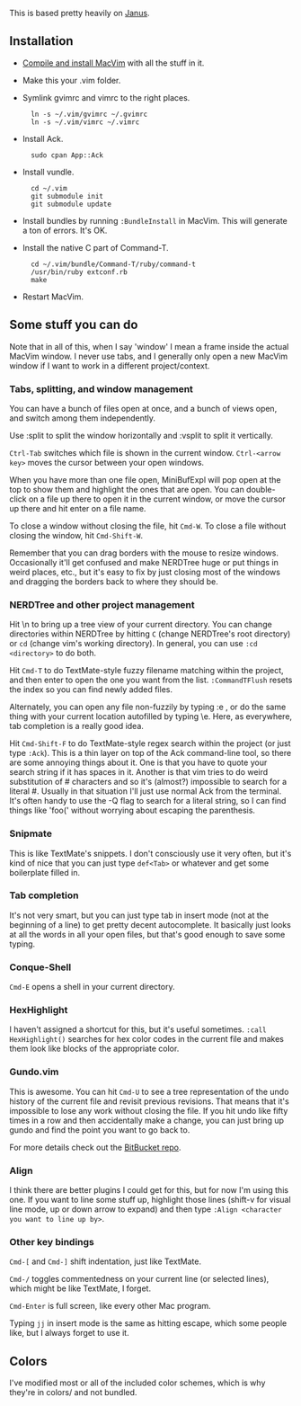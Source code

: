 This is based pretty heavily on [Janus](https://github.com/carlhuda/janus).

## Installation

 * [Compile and install MacVim](https://github.com/b4winckler/macvim/wiki/Building) with all the stuff in it.
 * Make this your .vim folder.
 * Symlink gvimrc and vimrc to the right places.

         ln -s ~/.vim/gvimrc ~/.gvimrc
         ln -s ~/.vim/vimrc ~/.vimrc

 * Install Ack.

         sudo cpan App::Ack

 * Install vundle.

         cd ~/.vim
         git submodule init
         git submodule update

 * Install bundles by running `:BundleInstall` in MacVim. This will generate a ton
   of errors. It's OK.

 * Install the native C part of Command-T.

         cd ~/.vim/bundle/Command-T/ruby/command-t
         /usr/bin/ruby extconf.rb
         make

 * Restart MacVim.

## Some stuff you can do

Note that in all of this, when I say 'window' I mean a frame inside the actual
MacVim window. I never use tabs, and I generally only open a new MacVim window
if I want to work in a different project/context.

### Tabs, splitting, and window management

You can have a bunch of files open at once, and a bunch of views open, and
switch among them independently.

Use :split to split the window horizontally and :vsplit to split it vertically.

`Ctrl-Tab` switches which file is shown in the current window. `Ctrl-<arrow key>`
moves the cursor between your open windows.

When you have more than one file open, MiniBufExpl will pop open at the top to
show them and highlight the ones that are open. You can double-click on a file
up there to open it in the current window, or move the cursor up there and hit
enter on a file name.

To close a window without closing the file, hit `Cmd-W`. To close a file without
closing the window, hit `Cmd-Shift-W`.

Remember that you can drag borders with the mouse to resize windows.
Occasionally it'll get confused and make NERDTree huge or put things in weird
places, etc., but it's easy to fix by just closing most of the windows and
dragging the borders back to where they should be.

### NERDTree and other project management

Hit \\n to bring up a tree view of your current directory. You can change
directories within NERDTree by hitting `C` (change NERDTree's root directory) or
`cd` (change vim's working directory). In general, you can use `:cd <directory>`
to do both.

Hit `Cmd-T` to do TextMate-style fuzzy filename matching within the project, and
then enter to open the one you want from the list. `:CommandTFlush` resets the
index so you can find newly added files.

Alternately, you can open any file non-fuzzily by typing :e <filename>, or do
the same thing with your current location autofilled by typing \\e. Here, as
everywhere, tab completion is a really good idea.

Hit `Cmd-Shift-F` to do TextMate-style regex search within the project (or just
type `:Ack`). This is a thin layer on top of the Ack command-line tool, so there
are some annoying things about it. One is that you have to quote your search
string if it has spaces in it. Another is that vim tries to do weird
substitution of # characters and so it's (almost?) impossible to search for a
literal #. Usually in that situation I'll just use normal Ack from the terminal.
It's often handy to use the -Q flag to search for a literal string, so I can
find things like 'foo(' without worrying about escaping the parenthesis.

### Snipmate

This is like TextMate's snippets. I don't consciously use it very often, but
it's kind of nice that you can just type `def<Tab>` or whatever and get some
boilerplate filled in.

### Tab completion

It's not very smart, but you can just type tab in insert mode (not at the
beginning of a line) to get pretty decent autocomplete. It basically just looks
at all the words in all your open files, but that's good enough to save some
typing.

### Conque-Shell

`Cmd-E` opens a shell in your current directory.

### HexHighlight

I haven't assigned a shortcut for this, but it's useful sometimes. `:call
HexHighlight()` searches for hex color codes in the current file and makes them
look like blocks of the appropriate color.

### Gundo.vim

This is awesome. You can hit `Cmd-U` to see a tree representation of the undo
history of the current file and revisit previous revisions. That means that it's
impossible to lose any work without closing the file. If you hit undo like fifty
times in a row and then accidentally make a change, you can just bring up gundo
and find the point you want to go back to.

For more details check out the [BitBucket repo](http://sjl.bitbucket.org/gundo.vim/).

### Align

I think there are better plugins I could get for this, but for now I'm using
this one. If you want to line some stuff up, highlight those lines (shift-v for
visual line mode, up or down arrow to expand) and then type `:Align <character
you want to line up by>`.

### Other key bindings

`Cmd-[` and `Cmd-]` shift indentation, just like TextMate.

`Cmd-/` toggles commentedness on your current line (or selected lines), which
might be like TextMate, I forget.

`Cmd-Enter` is full screen, like every other Mac program.

Typing `jj` in insert mode is the same as hitting escape, which some people
like, but I always forget to use it.

## Colors

I've modified most or all of the included color schemes, which is why they're in
colors/ and not bundled.

